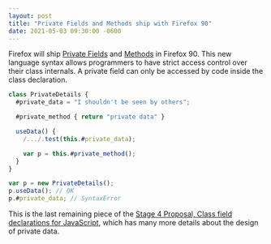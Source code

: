 ```yaml
---
layout: post
title: "Private Fields and Methods ship with Firefox 90"
date: 2021-05-03 09:30:00 -0600
---
```


Firefox will ship [Private Fields][fields] and [Methods][methods] in Firefox 90. This new language syntax
allows programmers to have strict access control over their class internals. A private field can only be accessed
by code inside the class declaration.

```js
class PrivateDetails {
  #private_data = "I shouldn't be seen by others";

  #private_method { return "private data" }

  useData() {
    /.../.test(this.#private_data);

    var p = this.#private_method();
  }
}

var p = new PrivateDetails();
p.useData(); // OK
p.#private_data; // SyntaxError
```

This is the last remaining piece of the [Stage 4 Proposal, Class field declarations for JavaScript][proposal], which
has many more details about the design of private data.

[fields]: https://developer.mozilla.org/en-US/docs/Web/JavaScript/Reference/Classes/Private_class_fields
[methods]: https://developer.mozilla.org/en-US/docs/Web/JavaScript/Reference/Classes/Private_class_fields#private_methods
[proposal]: https://github.com/tc39/proposal-class-fields
